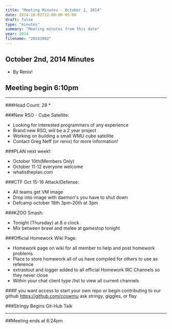 ```yaml
---
title: "Meeting Minutes - October 2, 2014"
date: 2014-10-02T12:00:00-05:00
draft: false
type: "minutes"
summary: "Meeting minutes from this date"
year: 2014
filename: "20141002"
---
```


## October 2nd, 2014 Minutes
* By Renix!

## Meeting begin 6:10pm

 - - -

###Head Count: 28
* 

###New RSO - Cube Satellite:
* Looking for interested programmers of any experience
* Brand new RSO, will be a 2 year project
* Working on building a small WMU cube satellite
* Contact Greg Neff (or renix) for more information!

###PLAN next week!:
* October 10th(Members Only)
* October 11-12 everyone welcome
* whatistheplan.com

###CTF Oct 15-16 Attack/Defense:
* All teams get VM image
* Drop into image with daemon's you have to shut down
* Defcamp october 18th 3pm-20th at 3pm

###KZOO Smash:
* Tonight (Thursday) at 8 o clock
* Mix between brawl and melee at gamestop tonight

###Official Homework Wiki Page:
* Homework page on wiki for all member to help and post homework problems
* Place to store homework all of us have compiled for others to use as reference
* extrastout and logger added to all official Homework IRC Channels so they never close
* Within your chat client type /list to view all current channels


###If you want access to start your own repo or begin contributing to our github https://github.com/ccowmu ask stringy, giggles, or flay

###Stringy Begins Git-Hub Talk
- - - 

##Meeting ends at 6:24pm
